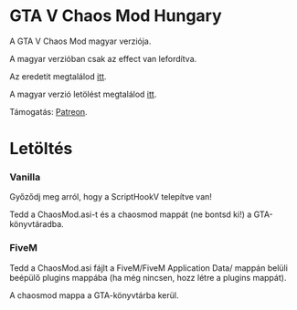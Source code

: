 # GTA V Chaos Mod Hungary
A GTA V Chaos Mod magyar verziója.

A magyar verzióban csak az effect van lefordítva.

Az eredetit megtalálod [itt](https://www.gta5-mods.com/scripts/chaos-mod-v-beta).

A magyar verzió letölést megtalálod [itt](https://github.com/Ratchet1/GTA-V-Chaos-Mod-Hungary/releases).

Támogatás: [Patreon](https://www.patreon.com/ratchet1).

# Letöltés
### Vanilla

Győződj meg arról, hogy a ScriptHookV telepítve van!

Tedd a ChaosMod.asi-t és a chaosmod mappát (ne bontsd ki!) a GTA-könyvtáradba.

### FiveM

Tedd a ChaosMod.asi fájlt a FiveM/FiveM Application Data/ mappán belüli beépülő plugins mappába (ha még nincsen, hozz létre a plugins mappát).

A chaosmod mappa a GTA-könyvtárba kerül.
